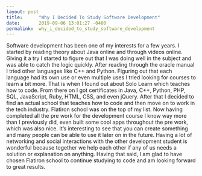 ```yaml
---
layout: post
title:      "Why I Decided To Study Software Development"
date:       2019-09-06 13:01:27 -0400
permalink:  why_i_decided_to_study_software_development
---
```


Software development has been one of my interests for a few years. I started by reading theory about Java online and through videos online. Giving it a try I started to figure out that I was doing well in the subject and was able to catch the logic quickly. After reading through the oracle manual I tried other languages like C++ and Python. Figuring out that each language had its own use or even multiple uses I tried looking for courses to learn a bit more. That is when I found out about Solo Learn which teaches how to code. From there on I got certificates in Java, C++, Python, PHP, SQL, JavaScript, Ruby, HTML, CSS, and even jQuery. 
After that I decided to find an actual school that teaches how to code and then move on to work in the tech industry. Flatiron school was on the top of my list. Now having completed all the pre work for the development course I know way more than I previously did, even built some cool apps throughout the pre work, which was also nice. It’s interesting to see that you can create something and many people can be able to use it later on in the future. Having a lot of networking and social interactions with the other development student is wonderful because together we help each other if any of us needs a solution or explanation on anything. Having that said, I am glad to have chosen Flatiron school to continue studying to code and am looking forward to great results.

